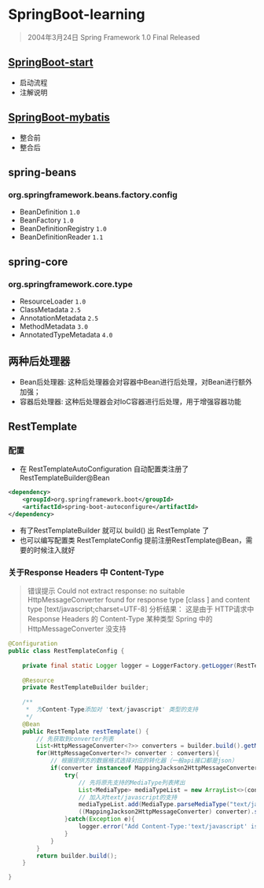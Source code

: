 # SpringBoot-learning
> 2004年3月24日 Spring Framework 1.0 Final Released

## [SpringBoot-start](https://github.com/Miven666/SpringBoot-learing/tree/master/springboot-start)
- 启动流程
- 注解说明

## [SpringBoot-mybatis](https://github.com/Miven666/SpringBoot-learing/tree/master/springboo-mybatis)
- 整合前
- 整合后

## spring-beans
### org.springframework.beans.factory.config
- BeanDefinition `1.0`
- BeanFactory `1.0`
- BeanDefinitionRegistry `1.0`
- BeanDefinitionReader `1.1`

## spring-core
### org.springframework.core.type
- ResourceLoader `1.0`
- ClassMetadata `2.5`
- AnnotationMetadata `2.5`
- MethodMetadata `3.0`
- AnnotatedTypeMetadata `4.0`

## 两种后处理器
- Bean后处理器: 这种后处理器会对容器中Bean进行后处理，对Bean进行额外加强；
- 容器后处理器: 这种后处理器会对IoC容器进行后处理，用于增强容器功能





##  RestTemplate
### 配置
- 在 RestTemplateAutoConfiguration 自动配置类注册了 RestTemplateBuilder@Bean
```xml
<dependency>
    <groupId>org.springframework.boot</groupId>
    <artifactId>spring-boot-autoconfigure</artifactId>
</dependency>
```
-  有了RestTemplateBuilder 就可以 build() 出 RestTemplate 了
-  也可以编写配置类 RestTemplateConfig 提前注册RestTemplate@Bean，需要的时候注入就好
### 关于Response Headers 中 Content-Type
> 错误提示  Could not extract response: no suitable HttpMessageConverter found for response type [class ] and content type [text/javascript;charset=UTF-8]
分析结果： 这是由于 HTTP请求中Response Headers 的 Content-Type 某种类型 Spring 中的HttpMessageConverter 没支持

```java
@Configuration
public class RestTemplateConfig {
    
	private final static Logger logger = LoggerFactory.getLogger(RestTemplateConfig.class);
    
    @Resource
    private RestTemplateBuilder builder;
	
    /**
     *  为Content-Type添加对 'text/javascript' 类型的支持
	 */
    @Bean
    public RestTemplate restTemplate() {
        // 先获取到converter列表
        List<HttpMessageConverter<?>> converters = builder.build().getMessageConverters();
        for(HttpMessageConverter<?> converter : converters){
            // 根据提供方的数据格式选择对应的转化器（一般api接口都是json）
            if(converter instanceof MappingJackson2HttpMessageConverter){
                try{
                    // 先将原先支持的MediaType列表拷出
                    List<MediaType> mediaTypeList = new ArrayList<>(converter.getSupportedMediaTypes());
                    // 加入对text/javascript的支持
                    mediaTypeList.add(MediaType.parseMediaType("text/javascript"));
                    ((MappingJackson2HttpMessageConverter) converter).setSupportedMediaTypes(mediaTypeList);
                }catch(Exception e){
                    logger.error("Add Content-Type:'text/javascript' is error", e);
                }
            }
        }
        return builder.build();
    }

}
```
